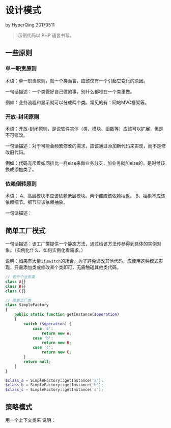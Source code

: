 # 设计模式

by HyperQing 20170511

>示例代码以 PHP 语言书写。

## 一些原则

### 单一职责原则

术语：单一职责原则，就一个类而言，应该仅有一个引起它变化的原因。

一句话描述：一个类管好自己做的事，别什么都堆在一个类里做。

例如：业务流程和显示就可以分成两个类。常见的有：网站MVC框架等。

### 开放-封闭原则

术语：开放-封闭原则，是说软件实体（类、模块、函数等）应该可以扩展，但是不可修改。

一句话描述：对于可能会频繁修改的需求，应该通过添加新代码来实现，而不是修改旧代码。

例如：代码充斥着如同排比一样else来做业务分支，加业务就加else的，是时候该换成添加类了。

### 依赖倒转原则

术语：
A、高层模块不应该依赖低层模块。两个都应该依赖抽象。
B、抽象不应该依赖细节。细节应该依赖抽象。

一句话描述：

## 简单工厂模式

一句话描述：该工厂类提供一个静态方法，通过给该方法传参得到具体的实例对象。（实例化什么、如何实例化看需求。）

说明：如果有大量`if`,`switch`的场合，为了避免误改其他代码，应使用这种模式实现，只需添加类或修改某个类即可，无需触碰其他类代码。

```php
// 若干个业务类
class A{}
class B{}
class C{}

// 简单工厂类
class SimpleFactory
{
    public static function getInstance($operation)
    {
        switch ($operation) {
            case 'a':
                return new A;
            case 'b':
                return new B;
            case 'c':
                return new C;
        }
        return null;
    }
}

$class_a = SimpleFactory::getInstance('a');
$class_b = SimpleFactory::getInstance('b');
$class_c = SimpleFactory::getInstance('c');
```

## 策略模式

用一个上下文类来
说明：
